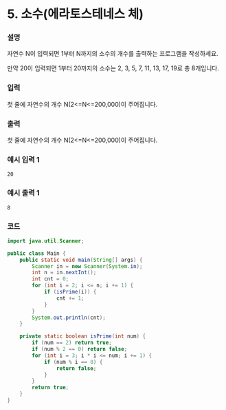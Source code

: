 # 5. 소수(에라토스테네스 체)

### 설명

자연수 N이 입력되면 1부터 N까지의 소수의 개수를 출력하는 프로그램을 작성하세요.

만약 20이 입력되면 1부터 20까지의 소수는 2, 3, 5, 7, 11, 13, 17, 19로 총 8개입니다.

### 입력

첫 줄에 자연수의 개수 N(2<=N<=200,000)이 주어집니다.

### 출력

첫 줄에 자연수의 개수 N(2<=N<=200,000)이 주어집니다.

### 예시 입력 1
``` 
20
```

### 예시 출력 1
```
8
```

### 코드
```java
import java.util.Scanner;

public class Main {
    public static void main(String[] args) {
        Scanner in = new Scanner(System.in);
        int n = in.nextInt();
        int cnt = 0;
        for (int i = 2; i <= n; i += 1) {
            if (isPrime(i)) {
                cnt += 1;
            }
        }
        System.out.println(cnt);
    }

    private static boolean isPrime(int num) {
        if (num == 2) return true;
        if (num % 2 == 0) return false;
        for (int i = 3; i * i <= num; i += 1) {
            if (num % i == 0) {
                return false;
            }
        }
        return true;
    }
}
```